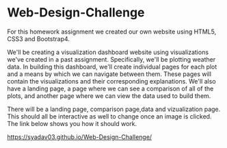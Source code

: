 # Web-Design-Challenge

For this homework assignment we created our own website using HTML5, CSS3 and Bootstrap4. 

We'll be creating a visualization dashboard website using visualizations we've created in a past assignment. Specifically, we'll be plotting weather data.
In building this dashboard, we'll create individual pages for each plot and a means by which we can navigate between them. These pages will contain the visualizations and their corresponding explanations. We'll also have a landing page, a page where we can see a comparison of all of the plots, and another page where we can view the data used to build them.

There will be a landing page, comparison page,data and vizualization page. This should all be interactive as well to change once an image is clicked. The link below shows you how it should work.


https://syadav03.github.io/Web-Design-Challenge/
